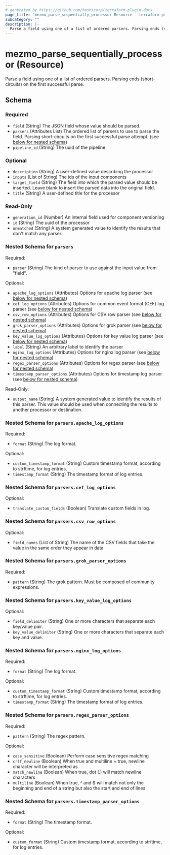 ```yaml
---
# generated by https://github.com/hashicorp/terraform-plugin-docs
page_title: "mezmo_parse_sequentially_processor Resource - terraform-provider-mezmo"
subcategory: ""
description: |-
  Parse a field using one of a list of ordered parsers. Parsing ends (short-circuits) on the first successful parse.
---
```


# mezmo_parse_sequentially_processor (Resource)

Parse a field using one of a list of ordered parsers. Parsing ends (short-circuits) on the first successful parse.



<!-- schema generated by tfplugindocs -->
## Schema

### Required

- `field` (String) The JSON field whose value should be parsed.
- `parsers` (Attributes List) The ordered list of parsers to use to parse the field. Parsing short-circuits on the first successful parse attempt. (see [below for nested schema](#nestedatt--parsers))
- `pipeline_id` (String) The uuid of the pipeline

### Optional

- `description` (String) A user-defined value describing the processor
- `inputs` (List of String) The ids of the input components
- `target_field` (String) The field into which the parsed value should be inserted. Leave blank to insert the parsed data into the original field.
- `title` (String) A user-defined title for the processor

### Read-Only

- `generation_id` (Number) An internal field used for component versioning
- `id` (String) The uuid of the processor
- `unmatched` (String) A system generated value to identify the results that don't match any parser.

<a id="nestedatt--parsers"></a>
### Nested Schema for `parsers`

Required:

- `parser` (String) The kind of parser to use against the input value from "field".

Optional:

- `apache_log_options` (Attributes) Options for apache log parser (see [below for nested schema](#nestedatt--parsers--apache_log_options))
- `cef_log_options` (Attributes) Options for common event format (CEF) log parser (see [below for nested schema](#nestedatt--parsers--cef_log_options))
- `csv_row_options` (Attributes) Options for CSV row parser (see [below for nested schema](#nestedatt--parsers--csv_row_options))
- `grok_parser_options` (Attributes) Options for grok parser (see [below for nested schema](#nestedatt--parsers--grok_parser_options))
- `key_value_log_options` (Attributes) Options for key value log parser (see [below for nested schema](#nestedatt--parsers--key_value_log_options))
- `label` (String) An arbitrary label to identify the parser
- `nginx_log_options` (Attributes) Options for nginx log parser (see [below for nested schema](#nestedatt--parsers--nginx_log_options))
- `regex_parser_options` (Attributes) Options for regex parser (see [below for nested schema](#nestedatt--parsers--regex_parser_options))
- `timestamp_parser_options` (Attributes) Options for timestamp log parser (see [below for nested schema](#nestedatt--parsers--timestamp_parser_options))

Read-Only:

- `output_name` (String) A system generated value to identify the results of this parser. This value should be used when connecting the results to another processor or destination.

<a id="nestedatt--parsers--apache_log_options"></a>
### Nested Schema for `parsers.apache_log_options`

Required:

- `format` (String) The log format.

Optional:

- `custom_timestamp_format` (String) Custom timestamp format, according to strftime, for log entries.
- `timestamp_format` (String) The timestamp format of log entries.


<a id="nestedatt--parsers--cef_log_options"></a>
### Nested Schema for `parsers.cef_log_options`

Optional:

- `translate_custom_fields` (Boolean) Translate custom fields in log.


<a id="nestedatt--parsers--csv_row_options"></a>
### Nested Schema for `parsers.csv_row_options`

Optional:

- `field_names` (List of String) The name of the CSV fields that take the value in the same order they appear in data


<a id="nestedatt--parsers--grok_parser_options"></a>
### Nested Schema for `parsers.grok_parser_options`

Required:

- `pattern` (String) The grok pattern. Must be composed of community expressions.


<a id="nestedatt--parsers--key_value_log_options"></a>
### Nested Schema for `parsers.key_value_log_options`

Optional:

- `field_delimiter` (String) One or more characters that separate each key/value pair.
- `key_value_delimiter` (String) One or more characters that separate each key and value.


<a id="nestedatt--parsers--nginx_log_options"></a>
### Nested Schema for `parsers.nginx_log_options`

Required:

- `format` (String) The log format.

Optional:

- `custom_timestamp_format` (String) Custom timestamp format, according to strftime, for log entries.
- `timestamp_format` (String) The timestamp format of log entries.


<a id="nestedatt--parsers--regex_parser_options"></a>
### Nested Schema for `parsers.regex_parser_options`

Required:

- `pattern` (String) The regex pattern.

Optional:

- `case_sensitive` (Boolean) Perform case sensitive regex matching
- `crlf_newline` (Boolean) When true and multiline = true, newline character will be interpreted as
- `match_newline` (Boolean) When true, dot (.) will match newline characters
- `multiline` (Boolean) When true, ^ and $ will match not only the beginning and end of a string but also the start and end of lines


<a id="nestedatt--parsers--timestamp_parser_options"></a>
### Nested Schema for `parsers.timestamp_parser_options`

Required:

- `format` (String) The timestamp format.

Optional:

- `custom_format` (String) Custom timestamp format, according to strftime, for log entries.
